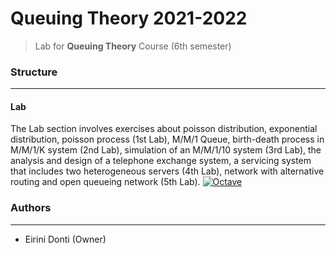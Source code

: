 # Queuing Theory 2021-2022
> Lab for **Queuing Theory** Course (6th semester)

### Structure
---
#### Lab

The Lab section involves exercises about poisson distribution, exponential distribution, poisson process (1st Lab), M/M/1 Queue, birth-death process in M/M/1/K system (2nd Lab), simulation of an M/M/1/10 system (3rd Lab), the analysis and design of a telephone exchange system, a servicing system that includes two heterogeneous servers (4th Lab), network with alternative routing and open queueing network (5th Lab). [![Octave](https://img.shields.io/badge/OCTAVE-darkblue?style=for-the-badge&logo=octave&logoColor=fcd683)](https://octave.org/)

### Authors
---

- Eirini Donti (Owner)

<!-- ### License
--- -->
